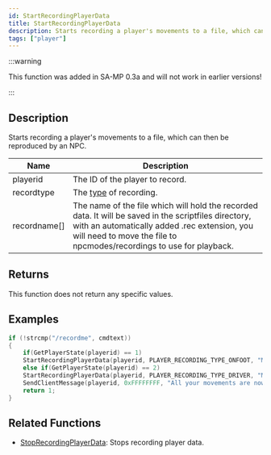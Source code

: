 ```yaml
---
id: StartRecordingPlayerData
title: StartRecordingPlayerData
description: Starts recording a player's movements to a file, which can then be reproduced by an NPC.
tags: ["player"]
---
```


:::warning

This function was added in SA-MP 0.3a and will not work in earlier versions!

:::

## Description

Starts recording a player's movements to a file, which can then be reproduced by an NPC.

| Name         | Description                                                                                                                                                                                                                   |
| ------------ | ----------------------------------------------------------------------------------------------------------------------------------------------------------------------------------------------------------------------------- |
| playerid     | The ID of the player to record.                                                                                                                                                                                               |
| recordtype   | The [type](../resources/recordtypes.md) of recording.                                                                                                                                                                                                        |
| recordname[] | The name of the file which will hold the recorded data. It will be saved in the scriptfiles directory, with an automatically added .rec extension, you will need to move the file to npcmodes/recordings to use for playback. |

## Returns

This function does not return any specific values.

## Examples

```c
if (!strcmp("/recordme", cmdtext))
{
    if(GetPlayerState(playerid) == 1)
    StartRecordingPlayerData(playerid, PLAYER_RECORDING_TYPE_ONFOOT, "MyFile");
    else if(GetPlayerState(playerid) == 2)
    StartRecordingPlayerData(playerid, PLAYER_RECORDING_TYPE_DRIVER, "MyFile");
    SendClientMessage(playerid, 0xFFFFFFFF, "All your movements are now being recorded!");
    return 1;
}
```

## Related Functions

- [StopRecordingPlayerData](../functions/StopRecordingPlayerData.md): Stops recording player data.
